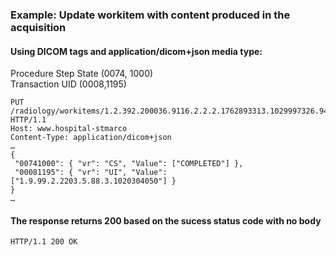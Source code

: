 ### Example: Update workitem with content produced in the acquisition

#### Using DICOM tags and application/dicom+json media type:  
Procedure Step State (0074, 1000)  
Transaction UID (0008,1195)  

```http
PUT /radiology/workitems/1.2.392.200036.9116.2.2.2.1762893313.1029997326.945873/state HTTP/1.1
Host: www.hospital-stmarco
Content-Type: application/dicom+json
…
{
 "00741000": { "vr": "CS", "Value": ["COMPLETED"] },
 "00081195": { "vr": "UI", "Value": ["1.9.99.2.2203.5.88.3.1020304050"] }
}
…
```

#### The response returns 200 based on the sucess status code with no body

```http
HTTP/1.1 200 OK

```
